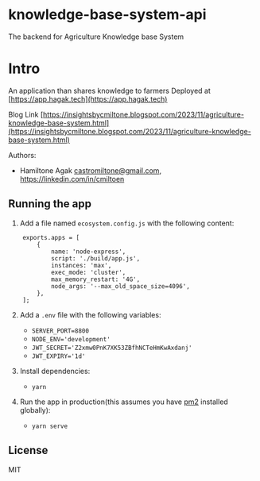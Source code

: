 # knowledge-base-system-api
The backend for Agriculture Knowledge base System

# Intro
An application than shares knowledge to farmers Deployed at [https://app.hagak.tech](https://app.hagak.tech)

Blog Link [https://insightsbycmiltone.blogspot.com/2023/11/agriculture-knowledge-base-system.html](https://insightsbycmiltone.blogspot.com/2023/11/agriculture-knowledge-base-system.html)

Authors: 
- Hamiltone Agak <castromiltone@gmail.com>, https://linkedin.com/in/cmiltoen

## Running the app

1. Add a file named `ecosystem.config.js` with the following content:
```
    exports.apps = [
        {
            name: 'node-express',
            script: './build/app.js',
            instances: 'max',
            exec_mode: 'cluster',
            max_memory_restart: '4G',
            node_args: '--max_old_space_size=4096',
        },
    ];   
```

2. Add a `.env` file with the following variables:
    - `SERVER_PORT=8800`
    - `NODE_ENV='development'`
    - `JWT_SECRET='Z2xmw0PnK7XK53ZBfhNCTeHmKwAxdanj'`
    - `JWT_EXPIRY='1d'`

3. Install dependencies:
    - `yarn`

4. Run the app in production(this assumes you have [pm2](https://pm2.keymetrics.io/) installed globally):
    - `yarn serve`

## License
MIT
